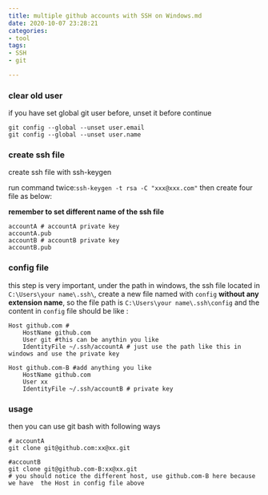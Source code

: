 ```yaml
---
title: multiple github accounts with SSH on Windows.md
date: 2020-10-07 23:28:21
categories:
- tool
tags:
- SSH
- git

---
```


### clear old user 

if you have set global git user before, unset it before continue

```shell
git config --global --unset user.email
git config --global --unset user.name
```

### create ssh file

create ssh file with ssh-keygen

run command twice:`ssh-keygen -t rsa -C "xxx@xxx.com"`  then create four file as below:

**remember to set different name of the ssh file**

```shell
accountA # accountA private key
accountA.pub
accountB # accountB private key
accountB.pub
```

### **config file**

this step is very important, under the path in windows, the ssh file located in `C:\Users\your name\.ssh\`, create a new file named with `config` **without any  extension name**,  so the file path is `C:\Users\your name\.ssh\config` and the content in `config` file should be like :

```shell
Host github.com #
	HostName github.com
	User git #this can be anythin you like
	IdentityFile ~/.ssh/accountA # just use the path like this in windows and use the private key

Host github.com-B #add anything you like
	HostName github.com
	User xx
	IdentityFile ~/.ssh/accountB # private key
```

### usage

then you can use git bash with following ways

```shell
# accountA
git clone git@github.com:xx@xx.git

#accountB
git clone git@github.com-B:xx@xx.git
# you should notice the different host, use github.com-B here because we have  the Host in config file above	
```

